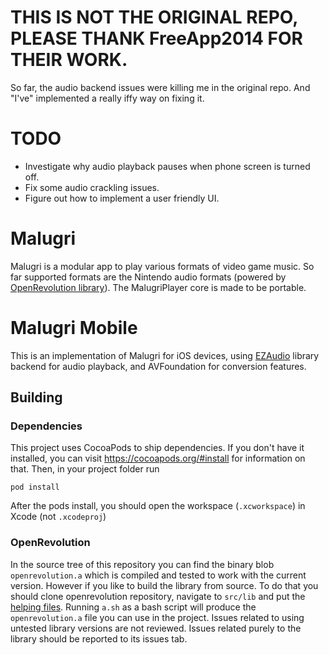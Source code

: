 # THIS IS NOT THE ORIGINAL REPO, PLEASE THANK FreeApp2014 FOR THEIR WORK.
So far, the audio backend issues were killing me in the original repo. And "I've" implemented a really iffy way on fixing it.

# TODO

* Investigate why audio playback pauses when phone screen is turned off.
* Fix some audio crackling issues.
* Figure out how to implement a user friendly UI.

# Malugri
Malugri is a modular app to play various formats of video game music. So far supported formats are the Nintendo audio formats (powered by [OpenRevolution library](https://github.com/ic-scm/OpenRevolution)). The MalugriPlayer core is made to be portable.

# Malugri Mobile
This is an implementation of Malugri for iOS devices, using [EZAudio](https://github.com/syedhali/EZAudio) library backend for audio playback, and AVFoundation for conversion features.

## Building
### Dependencies
This project uses CocoaPods to ship dependencies. If you don't have it installed, you can visit https://cocoapods.org/#install for information on that. Then, in your project folder run
```
pod install
```
After the pods install, you should open the workspace (`.xcworkspace`) in Xcode (not `.xcodeproj`)
### OpenRevolution
In the source tree of this repository you can find the binary blob `openrevolution.a` which is compiled and tested to work with the current version. However if you like to build the library from source. To do that you should clone openrevolution repository, navigate to `src/lib` and put the [helping files](https://gist.github.com/FreeApp2014/132addc07f2148488127f32520a56f98). Running `a.sh` as a bash script will produce the `openrevolution.a` file you can use in the project. Issues related to using untested library versions are not reviewed. Issues related purely to the library should be reported to its issues tab.

